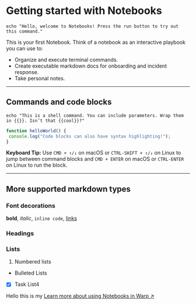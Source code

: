 # Getting started with Notebooks
```warp-runnable-command
echo "Hello, welcome to Notebooks! Press the run button to try out this command."
```
This is your first Notebook\. Think of a notebook as an interactive playbook you can use to\:
* Organize and execute terminal commands\.
* Create executable markdown docs for onboarding and incident response\.
* Take personal notes\.
***
## Commands and code blocks
```warp-runnable-command
echo "This is a shell command. You can include parameters. Wrap them in {{}}. Isn’t that {{cool}}?"
```
```js
function helloWorld() {
 console.log("Code blocks can also have syntax highlighting!");
}
```
**Keyboard Tip\:** Use `CMD + ↑/↓` on macOS or `CTRL-SHIFT + ↑/↓` on Linux to jump between command blocks and `CMD + ENTER` on macOS or `CTRL-ENTER` on Linux to run the block\.
***
## More supported markdown types
### Font decorations
**bold**\, *italic*\, `inline code`\, [links](https://warp.dev/)
### Headings
### Lists
1. Numbered lists
* Bulleted Lists
- [x] Task List4

Hello this is my [Learn more about using Notebooks in Warp ↗ ](https://docs.warp.dev/features/warp-drive/notebooks) 